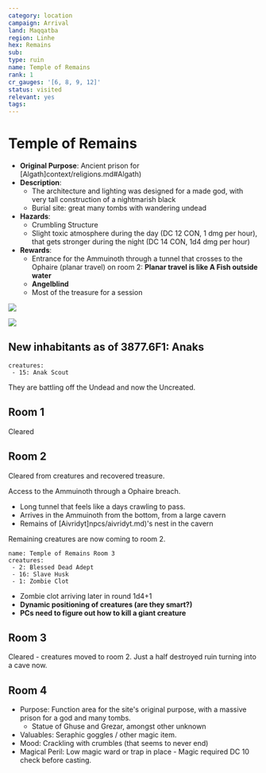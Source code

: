```yaml
---
category: location
campaign: Arrival
land: Maqqatba
region: Linhe
hex: Remains
sub: 
type: ruin
name: Temple of Remains
rank: 1
cr_gauges: '[6, 8, 9, 12]'
status: visited
relevant: yes
tags: 
---
```


# Temple of Remains

- **Original Purpose**: Ancient prison for [Algath]context/religions.md#Algath)
- **Description**:
	- The architecture and lighting was designed for a made god, with very tall construction of a nightmarish black
	- Burial site: great many tombs with wandering undead
- **Hazards**:
	- Crumbling Structure
	- Slight toxic atmosphere during the day (DC 12 CON, 1 dmg per hour), that gets stronger during the night (DC 14 CON, 1d4 dmg per hour)
- **Rewards**: 
	- Entrance for the Ammuinoth through a tunnel that crosses to the Ophaire (planar travel) on room 2: **Planar travel is like A Fish outside water**
	- **Angelblind**
	- Most of the treasure for a session

![](https://i.imgur.com/Cy6qLxH.jpg)

![](https://i.imgur.com/Cz8Fo3r.png)

## New inhabitants as of 3877.6F1: Anaks

```encounter
creatures:
 - 15: Anak Scout
```

They are battling off the Undead and now the Uncreated.

## Room 1

Cleared

## Room 2

Cleared from creatures and recovered treasure.

Access to the Ammuinoth through a Ophaire breach.
- Long tunnel that feels like a days crawling to pass.
- Arrives in the Ammuinoth from the bottom, from a large cavern
- Remains of [Aivridyt]npcs/aivridyt.md)'s nest in the cavern

Remaining creatures are now coming to room 2.

```encounter
name: Temple of Remains Room 3
creatures:
 - 2: Blessed Dead Adept
 - 16: Slave Husk
 - 1: Zombie Clot
```

- Zombie clot arriving later in round 1d4+1
- **Dynamic positioning of creatures (are they smart?)**
- **PCs need to figure out how to kill a giant creature**


## Room 3

Cleared - creatures moved to room 2.
Just a half destroyed ruin turning into a cave now.

## Room 4

-   Purpose: Function area for the site's original purpose, with a massive prison for a god and many tombs.
	- Statue of Ghuse and Grezar, amongst other unknown
-   Valuables: Seraphic goggles / other magic item.
-   Mood: Crackling with crumbles (that seems to never end)
-   Magical Peril: Low magic ward or trap in place - Magic required DC 10 check before casting. 
